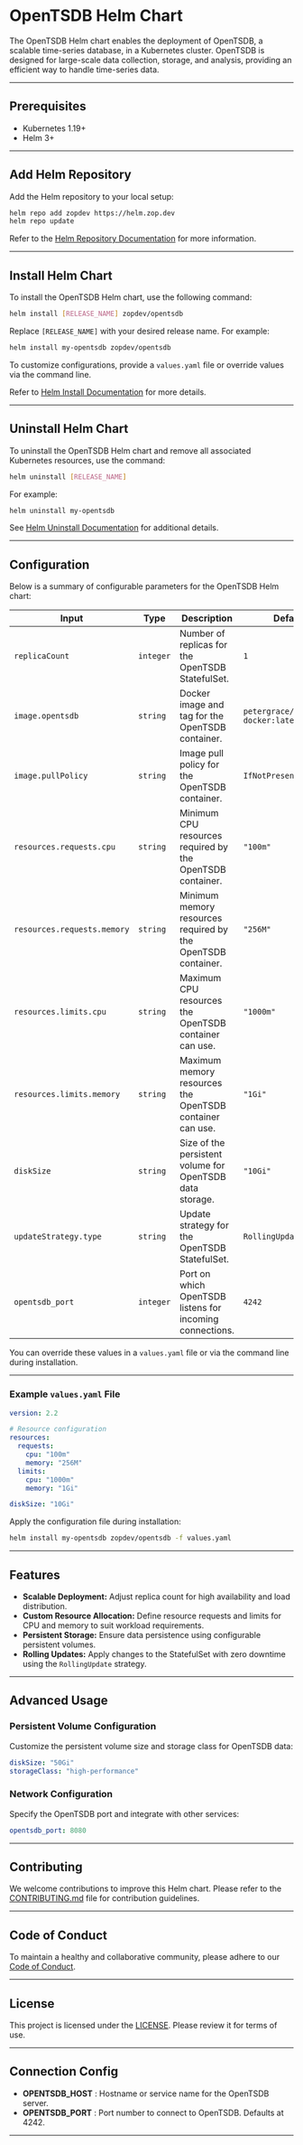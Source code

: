 # OpenTSDB Helm Chart

The OpenTSDB Helm chart enables the deployment of OpenTSDB, a scalable time-series database, in a Kubernetes cluster. OpenTSDB is designed for large-scale data collection, storage, and analysis, providing an efficient way to handle time-series data.

---

## Prerequisites

- Kubernetes 1.19+  
- Helm 3+  

---

## Add Helm Repository

Add the Helm repository to your local setup:

```bash
helm repo add zopdev https://helm.zop.dev
helm repo update
```

Refer to the [Helm Repository Documentation](https://helm.sh/docs/helm/helm_repo/) for more information.

---

## Install Helm Chart

To install the OpenTSDB Helm chart, use the following command:

```bash
helm install [RELEASE_NAME] zopdev/opentsdb
```

Replace `[RELEASE_NAME]` with your desired release name. For example:

```bash
helm install my-opentsdb zopdev/opentsdb
```

To customize configurations, provide a `values.yaml` file or override values via the command line.

Refer to [Helm Install Documentation](https://helm.sh/docs/helm/helm_install/) for more details.

---

## Uninstall Helm Chart

To uninstall the OpenTSDB Helm chart and remove all associated Kubernetes resources, use the command:

```bash
helm uninstall [RELEASE_NAME]
```

For example:

```bash
helm uninstall my-opentsdb
```

See [Helm Uninstall Documentation](https://helm.sh/docs/helm/helm_uninstall/) for additional details.

---

## Configuration

Below is a summary of configurable parameters for the OpenTSDB Helm chart:

| **Input**               | **Type**  | **Description**                                                    | **Default**                       |
|--------------------------|-----------|--------------------------------------------------------------------|-----------------------------------|
| `replicaCount`           | `integer` | Number of replicas for the OpenTSDB StatefulSet.                   | `1`                               |
| `image.opentsdb`         | `string`  | Docker image and tag for the OpenTSDB container.                   | `petergrace/opentsdb-docker:latest` |
| `image.pullPolicy`       | `string`  | Image pull policy for the OpenTSDB container.                      | `IfNotPresent`                   |
| `resources.requests.cpu` | `string`  | Minimum CPU resources required by the OpenTSDB container.          | `"100m"`                          |
| `resources.requests.memory` | `string` | Minimum memory resources required by the OpenTSDB container.       | `"256M"`                          |
| `resources.limits.cpu`   | `string`  | Maximum CPU resources the OpenTSDB container can use.              | `"1000m"`                         |
| `resources.limits.memory`| `string`  | Maximum memory resources the OpenTSDB container can use.           | `"1Gi"`                           |
| `diskSize`               | `string`  | Size of the persistent volume for OpenTSDB data storage.           | `"10Gi"`                          |
| `updateStrategy.type`    | `string`  | Update strategy for the OpenTSDB StatefulSet.                      | `RollingUpdate`                   |
| `opentsdb_port`          | `integer` | Port on which OpenTSDB listens for incoming connections.           | `4242`                            |

You can override these values in a `values.yaml` file or via the command line during installation.

---

### Example `values.yaml` File

```yaml
version: 2.2

# Resource configuration
resources:
  requests:
    cpu: "100m"
    memory: "256M"
  limits:
    cpu: "1000m"
    memory: "1Gi"

diskSize: "10Gi"
```

Apply the configuration file during installation:

```bash
helm install my-opentsdb zopdev/opentsdb -f values.yaml
```

---

## Features

- **Scalable Deployment:** Adjust replica count for high availability and load distribution.
- **Custom Resource Allocation:** Define resource requests and limits for CPU and memory to suit workload requirements.
- **Persistent Storage:** Ensure data persistence using configurable persistent volumes.
- **Rolling Updates:** Apply changes to the StatefulSet with zero downtime using the `RollingUpdate` strategy.

---

## Advanced Usage

### Persistent Volume Configuration

Customize the persistent volume size and storage class for OpenTSDB data:

```yaml
diskSize: "50Gi"
storageClass: "high-performance"
```

### Network Configuration

Specify the OpenTSDB port and integrate with other services:

```yaml
opentsdb_port: 8080
```

---

## Contributing

We welcome contributions to improve this Helm chart. Please refer to the [CONTRIBUTING.md](../../CONTRIBUTING.md) file for contribution guidelines.

---

## Code of Conduct

To maintain a healthy and collaborative community, please adhere to our [Code of Conduct](../../CODE_OF_CONDUCT.md).

---

## License

This project is licensed under the [LICENSE](../../LICENSE). Please review it for terms of use.

---

## Connection Config

- **OPENTSDB_HOST** : Hostname or service name for the OpenTSDB server.
- **OPENTSDB_PORT** : Port number to connect to OpenTSDB. Defaults at 4242.

---